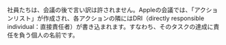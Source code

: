 社員たちは、会議の後で言い訳は許されません。Appleの会議では、「アクションリスト」が作成され、各アクションの隣にはDRI（directly responsible individual：直接責任者）が書き込まれます。すなわち、そのタスクの達成に責任を負う個人の名前です。
